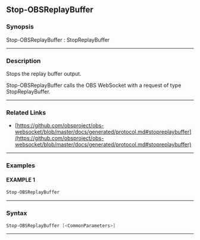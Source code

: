 Stop-OBSReplayBuffer
--------------------
### Synopsis
Stop-OBSReplayBuffer : StopReplayBuffer

---
### Description

Stops the replay buffer output.


Stop-OBSReplayBuffer calls the OBS WebSocket with a request of type StopReplayBuffer.

---
### Related Links
* [https://github.com/obsproject/obs-websocket/blob/master/docs/generated/protocol.md#stopreplaybuffer](https://github.com/obsproject/obs-websocket/blob/master/docs/generated/protocol.md#stopreplaybuffer)



---
### Examples
#### EXAMPLE 1
```PowerShell
Stop-OBSReplayBuffer
```

---
### Syntax
```PowerShell
Stop-OBSReplayBuffer [<CommonParameters>]
```
---
